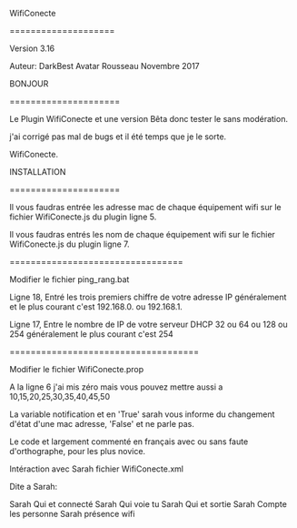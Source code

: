 WifiConecte

====================

Version 3.16

Auteur: DarkBest Avatar Rousseau
Novembre 2017

BONJOUR

=====================

Le Plugin WifiConecte et une version Bêta donc tester le sans modération.

j'ai corrigé pas mal de bugs et il été temps que je le sorte.

WifiConecte.

INSTALLATION

=====================


Il vous faudras entrée les adresse mac de chaque équipement wifi sur le fichier WifiConecte.js du plugin ligne 5.

Il vous faudras entrés les nom de chaque équipement wifi sur le fichier WifiConecte.js du plugin ligne 7.

=================================

Modifier le fichier ping_rang.bat

Ligne 18, Entré les trois premiers chiffre de votre adresse IP généralement et le plus courant c'est 192.168.0. ou 192.168.1.

Ligne 17, Entre le nombre de IP de votre serveur DHCP 32 ou 64 ou 128 ou 254 généralement le plus courant c'est 254


====================================

Modifier le fichier WifiConecte.prop

A la ligne 6 j'ai mis zéro mais vous pouvez mettre aussi a 10,15,20,25,30,35,40,45,50

La variable notification et en 'True' sarah vous informe du changement d'état d'une mac adresse, 'False' et ne parle pas.

Le code et largement commenté en français avec ou sans faute d'orthographe, pour les plus novice.




Intéraction avec Sarah fichier WifiConecte.xml

Dite a Sarah:

Sarah Qui et connecté
Sarah Qui voie tu
Sarah Qui et sortie
Sarah Compte les personne
Sarah présence wifi






